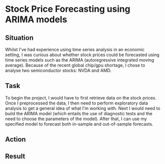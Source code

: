 # Stock Price Forecasting using ARIMA models

## Situation
Whilst I've had experience using time series analysis in an economic setting, I was curious about whether stock prices could be forecasted using time series models such as the ARIMA (autoregressive integrated moving average). Because of the recent global chip/gpu shortage, I chose to analyse two semiconductor stocks: NVDA and AMD.

## Task
To begin the project, I would have to first retrieve data on the stock prices. Once I preprocessed the data, I then need to perform exploratory data analysis to get a general idea of what I'm working with. Next I would need to build the ARIMA model (which entails the use of diagnostic tests and the need to choose the parameters of the model). After that, I can use my specified model to forecast both in-sample and out-of-sample forecasts.

## Action



## Result

